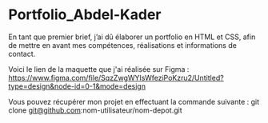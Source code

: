 # Portfolio_Abdel-Kader
En tant que premier brief, j’ai dû élaborer un portfolio en HTML et CSS, 
afin de mettre en avant mes compétences, réalisations et informations de contact. 

Voici le lien de la maquette que j'ai réalisée sur Figma : 
https://www.figma.com/file/SqzZwgWYIsWfeziPoKzru2/Untitled?type=design&node-id=0-1&mode=design

Vous pouvez récupérer mon projet en effectuant la commande suivante :
git clone git@github.com:nom-utilisateur/nom-depot.git
